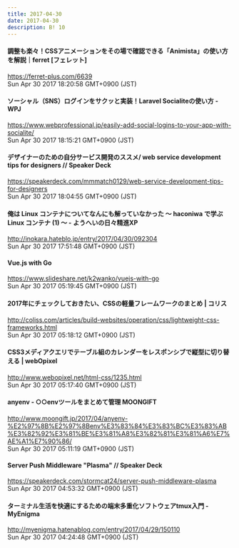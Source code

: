 ```yaml
---
title: 2017-04-30
date: 2017-04-30
description: B! 10
---
```


#### 調整も楽々！CSSアニメーションをその場で確認できる「Animista」の使い方を解説｜ferret [フェレット]
https://ferret-plus.com/6639<br>
Sun Apr 30 2017 18:20:58 GMT+0900 (JST)<br>


#### ソーシャル（SNS）ログインをサクッと実装！Laravel Socialiteの使い方 - WPJ
https://www.webprofessional.jp/easily-add-social-logins-to-your-app-with-socialite/<br>
Sun Apr 30 2017 18:15:21 GMT+0900 (JST)<br>


#### デザイナーのための自分サービス開発のススメ/ web service development tips for designers // Speaker Deck
https://speakerdeck.com/mmmatch0129/web-service-development-tips-for-designers<br>
Sun Apr 30 2017 18:04:55 GMT+0900 (JST)<br>


#### 俺は Linux コンテナについてなんにも解っていなかった 〜 haconiwa で学ぶ Linux コンテナ (1) 〜 - ようへいの日々精進XP
http://inokara.hateblo.jp/entry/2017/04/30/092304<br>
Sun Apr 30 2017 17:51:48 GMT+0900 (JST)<br>


#### Vue.js with Go
https://www.slideshare.net/k2wanko/vuejs-with-go<br>
Sun Apr 30 2017 05:19:45 GMT+0900 (JST)<br>


####   2017年にチェックしておきたい、CSSの軽量フレームワークのまとめ | コリス
http://coliss.com/articles/build-websites/operation/css/lightweight-css-frameworks.html<br>
Sun Apr 30 2017 05:18:12 GMT+0900 (JST)<br>


#### CSS3メディアクエリでテーブル組のカレンダーをレスポンシブで縦型に切り替える | webOpixel
http://www.webopixel.net/html-css/1235.html<br>
Sun Apr 30 2017 05:17:40 GMT+0900 (JST)<br>


#### anyenv - ○○envツールをまとめて管理 MOONGIFT
http://www.moongift.jp/2017/04/anyenv-%E2%97%8B%E2%97%8Benv%E3%83%84%E3%83%BC%E3%83%AB%E3%82%92%E3%81%BE%E3%81%A8%E3%82%81%E3%81%A6%E7%AE%A1%E7%90%86/<br>
Sun Apr 30 2017 05:11:19 GMT+0900 (JST)<br>


#### Server Push Middleware "Plasma" // Speaker Deck
https://speakerdeck.com/stormcat24/server-push-middleware-plasma<br>
Sun Apr 30 2017 04:53:32 GMT+0900 (JST)<br>


#### ターミナル生活を快適にするための端末多重化ソフトウェアtmux入門 - MyEnigma
http://myenigma.hatenablog.com/entry/2017/04/29/150110<br>
Sun Apr 30 2017 04:24:48 GMT+0900 (JST)<br>


